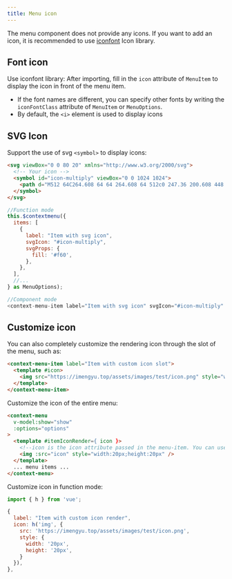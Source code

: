 ```yaml
---
title: Menu icon
---
```


The menu component does not provide any icons. If you want to add an icon, it is recommended to use [iconfont](http://iconfont.cn) Icon library.

## Font icon

Use iconfont library: After importing, fill in the `icon` attribute of `MenuItem` to display the icon in front of the menu item.

* If the font names are different, you can specify other fonts by writing the `iconFontClass` attribute of `MenuItem` or `MenuOptions`.
* By default, the `<i>`  element is used to display icons

## SVG Icon

Support the use of svg `<symbol>` to display icons:

```html
<svg viewBox="0 0 80 20" xmlns="http://www.w3.org/2000/svg">
  <!-- Your icon -->
  <symbol id="icon-multiply" viewBox="0 0 1024 1024">
    <path d="M512 64C264.608 64 64 264.608 64 512c0 247.36 200.608 448 448 448 247.36 0 448-200.64 448-448 0-247.392-200.64-448-448-448z m158.4 651.552L512 557.312l-158.4 158.24-45.312-45.248L466.688 512l-158.304-158.4 45.312-45.312L512 466.688l158.4-158.4 45.28 45.312L557.312 512l158.368 158.4-45.28 45.152z" fill="#F74A21"></path>
  </symbol>
</svg>
```

```js
//Function mode
this.$contextmenu({
  items: [
    { 
      label: "Item with svg icon",
      svgIcon: "#icon-multiply",
      svgProps: {
        fill: '#f60',
      },
    },
  ],
  //...
} as MenuOptions);
```

```js
//Component mode
<context-menu-item label="Item with svg icon" svgIcon="#icon-multiply" :svgProps="{ fill: '#f60' }" />
```

## Customize icon

You can also completely customize the rendering icon through the slot of the menu, such as:

```html
<context-menu-item label="Item with custom icon slot">
  <template #icon>
    <img src="https://imengyu.top/assets/images/test/icon.png" style="width:20px;height:20px" />
  </template>
</context-menu-item>
```

Customize the icon of the entire menu:

```html
<context-menu
  v-model:show="show"
  :options="options"
>
  <template #itemIconRender={ icon }>
    <!--icon is the icon attribute passed in the menu-item. You can use your own icon component here-->
    <img :src="icon" style="width:20px;height:20px" />
  </template>
  ... menu items ...
</context-menu>
```

Customize icon in function mode:

```js
import { h } from 'vue';

{ 
  label: "Item with custom icon render",
  icon: h('img', {
    src: 'https://imengyu.top/assets/images/test/icon.png',
    style: {
      width: '20px',
      height: '20px',
    }
  }),
},
```
